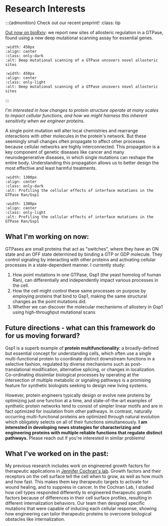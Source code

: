 # Research Interests


:::{admonition} Check out our recent preprint!
:class: tip

[Out now on bioRxiv](https://www.biorxiv.org/content/10.1101/2022.04.13.488230v1): we report new sites of allosteric regulation in a GTPase, found using a new deep mutational scanning assay for essential genes.


```{image} ../images/dms_paper_dark.png
:width: 450px
:align: center
:class: only-dark
:alt: Deep mutational scanning of a GTPase uncovers novel allosteric sites
```

```{image} ../images/dms_paper_light.png
:width: 450px
:align: center
:class: only-light
:alt: Deep mutational scanning of a GTPase uncovers novel allosteric sites
```
:::

_I'm interested in how changes to protein structure operate at many scales to impact cellular functions, and how we might harness this inherent sensitivity when we engineer proteins._

A single point mutation will alter local chemistries and rearrange interactions with other molecules in the protein's network. But these seemingly small changes often propagate to affect other processes because cellular networks are highly interconnected. This propagation is a key component of genetic diseases like cancer and many neurodegenerative diseases, in which single mutations can reshape the entire body. Understanding this propagation allows us to better design the most effective and least harmful treatments.

```{image} ../images/propagation_dark.png
:width: 1300px
:align: center
:class: only-dark
:alt: Profiling the cellular effects of interface mutations in the GTPase Ran/Gsp1
```

```{image} ../images/propagation_light.png
:width: 1300px
:align: center
:class: only-light
:alt: Profiling the cellular effects of interface mutations in the GTPase Ran/Gsp1
```

## What I'm working on now:

GTPases are small proteins that act as "switches", where they have an ON state and an OFF state determined by binding a GTP or GDP molecule. They control signaling by interacting with other proteins and activating cellular processes in a state-dependent manner. I currently study:

1. How point mutations in one GTPase, Gsp1 (the yeast homolog of human Ran), can differentially and independently impact various processes in the cell.
2. How the cell might control these same processes on purpose by employing proteins that bind to Gsp1, making the same structural changes as the point mutations did.
3. Whether we can discover the molecular mechanisms of allostery in Gsp1 using high-throughput mutational scans 

## Future directions - what can this framework do for us moving forward?

Gsp1 is a superb example of __protein multifunctionality__: a broadly-defined but essential concept for understanding cells, which often use a single multi-functional protein to coordinate distinct downstream functions in a selective fashion, regulated by diverse mechanisms such as post-translational modification, alternative splicing, or changes in localization. Co-ordinating dissimilar biological processes by operating at the intersection of multiple metabolic or signaling pathways is a promising feature for synthetic biologists seeking to design new living systems.

However, protein engineers typically design or evolve new proteins by optimizing just one function at a time, and state-of-the-art examples of synthetic protein networks tend to consist of simpler linear motifs and are in fact optimized for insulation from other pathways. In contrast, naturally occurring multi-functional proteins are optimized through natural evolution which obligately selects on all of their functions simultaneously. __I am interested in developing news strategies for characterizing and engineering proteins with multiple reliable functions that regulate distinct pathways.__ Please reach out if you're interested in similar problems!

## What I've worked on in the past:

My previous research includes work on engineered growth factors for therapeutic applications in [Jennifer Cochran's lab](https://cochranlab.net/). Growth factors and their receptors on the cell surface tell the cell when to grow, as well as how much and how fast. This makes them key therapeutic targets to activate for wound healing, and to suppress in cancer. In the Cochran Lab, I studied how cell types responded differently to engineered therapeutic growth factors because of differences in their cell surface profiles, resulting in different internalization behaviors. Our team then designed specific mutations that were capable of inducing each cellular response, showing how engineering can tailor therapeutic proteins to overcome biological obstacles like internalization.
